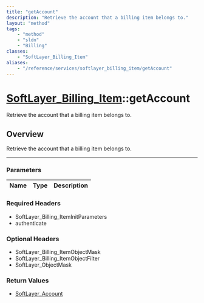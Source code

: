 ```yaml
---
title: "getAccount"
description: "Retrieve the account that a billing item belongs to."
layout: "method"
tags:
    - "method"
    - "sldn"
    - "Billing"
classes:
    - "SoftLayer_Billing_Item"
aliases:
    - "/reference/services/softlayer_billing_item/getAccount"
---
```

# [SoftLayer_Billing_Item](/reference/services/SoftLayer_Billing_Item)::getAccount


Retrieve the account that a billing item belongs to.


## Overview 
Retrieve the account that a billing item belongs to.

-----

### Parameters 
|Name | Type | Description |
| --- | --- | --- |


### Required Headers
* SoftLayer_Billing_ItemInitParameters
* authenticate


### Optional Headers
* SoftLayer_Billing_ItemObjectMask
* SoftLayer_Billing_ItemObjectFilter
* SoftLayer_ObjectMask

### Return Values
* <a href='/reference/datatypes/SoftLayer_Account'>SoftLayer_Account </a>




